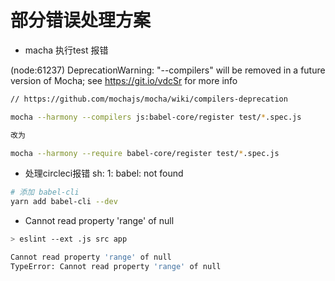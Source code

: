 # 部分错误处理方案

- macha 执行test 报错

(node:61237) DeprecationWarning: "--compilers" will be removed in a future version of Mocha; see https://git.io/vdcSr for more info

```bash
// https://github.com/mochajs/mocha/wiki/compilers-deprecation

mocha --harmony --compilers js:babel-core/register test/*.spec.js

改为

mocha --harmony --require babel-core/register test/*.spec.js
```

- 处理circleci报错 sh: 1: babel: not found

```bash
# 添加 babel-cli
yarn add babel-cli --dev
```

- Cannot read property 'range' of null

```bash
> eslint --ext .js src app

Cannot read property 'range' of null
TypeError: Cannot read property 'range' of null
```

